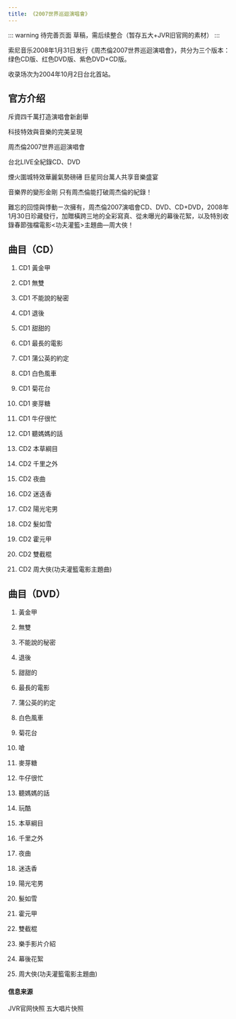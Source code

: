 ```yaml
---
title: 《2007世界巡迴演唱會》
---
```


::: warning 待完善页面
草稿，需后续整合（暂存五大+JVR旧官网的素材）
:::

索尼音乐2008年1月31日发行《周杰倫2007世界巡迴演唱會》，共分为三个版本：绿色CD版、红色DVD版、紫色DVD+CD版。

收录场次为2004年10月2日台北首站。

## 官方介绍

斥資四千萬打造演唱會新創舉

科技特效與音樂的完美呈現

周杰倫2007世界巡迴演唱會

台北LIVE全紀錄CD、DVD

 煙火圍城特效華麗氣勢磅礡 巨星同台萬人共享音樂盛宴

音樂界的變形金剛 只有周杰倫能打破周杰倫的紀錄！


難忘的回憶與悸動ㄧ次擁有，周杰倫2007演唱會CD、DVD、CD+DVD，2008年1月30日珍藏發行，加贈橫跨三地的全彩寫真、從未曝光的幕後花絮，以及特別收錄春節強檔電影<功夫灌籃>主題曲—周大俠！


## 曲目（CD）
1. CD1 黃金甲			
 
2. CD1 無雙			
 
3. CD1 不能說的秘密			
 
4. CD1 退後			
 
5. CD1 甜甜的			
 
6. CD1 最長的電影			
 
7. CD1 蒲公英的約定			
 
8. CD1 白色風車			
 
9. CD1 菊花台			
 
10. CD1 麥芽糖			
 
11. CD1 牛仔很忙			
 
12. CD1 聽媽媽的話			
 
13. CD2 本草綱目			
 
14. CD2 千里之外			
 
15. CD2 夜曲			
 
16. CD2 迷迭香			
 
17. CD2 陽光宅男			
 
18. CD2 髮如雪			
 
19. CD2 霍元甲			
 
20. CD2 雙截棍			
 
21. CD2 周大俠(功夫灌籃電影主題曲)

## 曲目（DVD）
1. 黃金甲			
 
2. 無雙			
 
3. 不能說的秘密			
 
4. 退後			
 
5. 甜甜的			
 
6. 最長的電影			
 
7. 蒲公英的約定			
 
8. 白色風車			
 
9. 菊花台			
 
10. 嗆			
 
11. 麥芽糖			
 
12. 牛仔很忙			
 
13. 聽媽媽的話			
 
14. 玩酷			
 
15. 本草綱目			
 
16. 千里之外			
 
17. 夜曲			
 
18. 迷迭香			
 
19. 陽光宅男			
 
20. 髮如雪			
 
21. 霍元甲			
 
22. 雙截棍			
 
23. 樂手影片介紹			
 
24. 幕後花絮			
 
25. 周大俠(功夫灌籃電影主題曲)

#### 信息来源
JVR官网快照
五大唱片快照